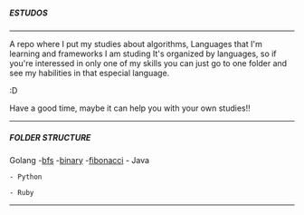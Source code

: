 #####                 ESTUDOS                      #####
________________________________________________________

A repo where I put my studies about algorithms,
Languages that I'm learning and frameworks I am studing
It's organized by languages, so if you're interessed in
only one of my skills you can just go to one folder and 
see my habilities in that especial language.

:D 

Have a good time, maybe it can help you with your own
studies!!
________________________________________________________

#####             FOLDER STRUCTURE                 #####

Golang
-[bfs](./golang/bfs)
-[binary](./golang/binary)
-[fibonacci](./golang/fibonacci)
	- Java

	- Python

	- Ruby
________________________________________________________
